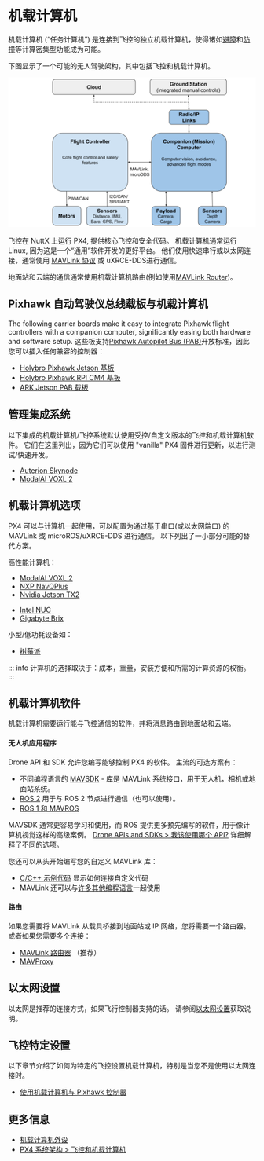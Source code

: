 # 机载计算机

机载计算机 (“任务计算机”) 是连接到飞控的独立机载计算机，使得诸如[避障](../computer_vision/obstacle_avoidance.md)和[防撞](../computer_vision/collision_prevention.md)等计算密集型功能成为可能。

下图显示了一个可能的无人驾驶架构，其中包括飞控和机载计算机。

![PX4 架构 - 飞控 + 机载计算机](../../assets/diagrams/px4_companion_computer_simple.svg)

<!-- source for drawing: https://docs.google.com/drawings/d/1ZDSyj5djKCEbabgx8K4ESdTeEUizgEt8spUWrMGbHUE/edit?usp=sharing -->

飞控在 NuttX 上运行 PX4, 提供核心飞控和安全代码。 机载计算机通常运行 Linux, 因为这是一个“通用”软件开发的更好平台。 他们使用快速串行或以太网连接，通常使用 [MAVLink 协议](https://mavlink.io/en/) 或 uXRCE-DDS进行通信。

地面站和云端的通信通常使用机载计算机路由(例如使用[MAVLink Router](https://github.com/mavlink-router/mavlink-router))。

## Pixhawk 自动驾驶仪总线载板与机载计算机

The following carrier boards make it easy to integrate Pixhawk flight controllers with a companion computer, significantly easing both hardware and software setup. 这些板支持[Pixhawk Autopilot Bus (PAB)](../flight_controller/pixhawk_autopilot_bus.md)开放标准，因此您可以插入任何兼容的控制器：

- [Holybro Pixhawk Jetson 基板](https://holybro.com/products/pixhawk-jetson-baseboard)
- [Holybro Pixhawk RPI CM4 基板](../companion_computer/holybro_pixhawk_rpi_cm4_baseboard.md)
- [ARK Jetson PAB 载板](https://arkelectron.gitbook.io/ark-documentation/flight-controllers/ark-jetson-pab-carrier)

## 管理集成系统

以下集成的机载计算机/飞控系统默认使用受控/自定义版本的飞控和机载计算机软件。 它们在这里列出，因为它们可以使用 "vanilla" PX4 固件进行更新，以进行测试/快速开发。

- [Auterion Skynode](../companion_computer/auterion_skynode.md)
- [ModalAI VOXL 2](https://docs.modalai.com/voxl-2/)

## 机载计算机选项

PX4 可以与计算机一起使用，可以配置为通过基于串口(或以太网端口) 的 MAVLink 或 microROS/uXRCE-DDS 进行通信。 以下列出了一小部分可能的替代方案。

高性能计算机：

- [ModalAI VOXL 2](https://docs.modalai.com/voxl2-external-flight-controller/)
- [NXP NavQPlus](https://nxp.gitbook.io/navqplus/user-contributed-content/ros2/microdds)
- [Nvidia Jetson TX2](https://developer.nvidia.com/embedded/jetson-tx2)
* [Intel NUC](https://www.intel.com/content/www/us/en/products/details/nuc.html)
* [Gigabyte Brix](https://www.gigabyte.com/Mini-PcBarebone/BRIX)

小型/低功耗设备如：

- [树莓派](../companion_computer/pixhawk_rpi.md)

::: info
计算机的选择取决于：成本，重量，安装方便和所需的计算资源的权衡。
:::

## 机载计算机软件

机载计算机需要运行能与飞控通信的软件，并将消息路由到地面站和云端。

#### 无人机应用程序

Drone API 和 SDK 允许您编写能够控制 PX4 的软件。 主流的可选方案有：

- 不同编程语言的 [MAVSDK](https://mavsdk.mavlink.io/main/en/index.html) - 库是 MAVLink 系统接口，用于无人机，相机或地面站系统。
- [ROS 2](../ros2/index.md) 用于与 ROS 2 节点进行通信（也可以使用）。
- [ROS 1 和 MAVROS](../ros/mavros_installation.md)

MAVSDK 通常更容易学习和使用，而 ROS 提供更多预先编写的软件，用于像计算机视觉这样的高级案例。 [Drone APIs and SDKs > 我该使用哪个 API?](../robotics/index.md#what-api-should-i-use) 详细解释了不同的选项。

您还可以从头开始编写您的自定义 MAVLink 库：

- [C/C++ 示例代码](https://github.com/mavlink/c_uart_interface_example) 显示如何连接自定义代码
- MAVLink 还可以与[许多其他编程语言](https://mavlink.io/en/#mavlink-project-generatorslanguages)一起使用

#### 路由

如果您需要将 MAVLink 从载具桥接到地面站或 IP 网络，您将需要一个路由器。 或者如果您需要多个连接：

- [MAVLink 路由器](https://github.com/intel/mavlink-router) （推荐）
- [MAVProxy](https://ardupilot.org/mavproxy/)

## 以太网设置

以太网是推荐的连接方式，如果飞行控制器支持的话。 请参阅[以太网设置](../advanced_config/ethernet_setup.md)获取说明。

## 飞控特定设置

以下章节介绍了如何为特定的飞控设置机载计算机，特别是当您不是使用以太网连接时。

- [使用机载计算机与 Pixhawk 控制器](../companion_computer/pixhawk_companion.md)

## 更多信息

- [机载计算机外设](../companion_computer/companion_computer_peripherals.md)
- [PX4 系统架构 > 飞控和机载计算机](../concept/px4_systems_architecture.md#fc-and-companion-computer)
